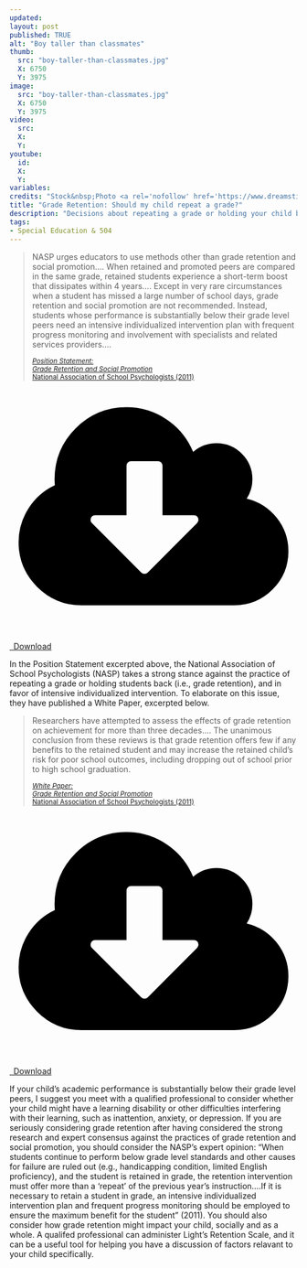 ```yaml
---
updated:
layout: post
published: TRUE
alt: "Boy taller than classmates"
thumb:
  src: "boy-taller-than-classmates.jpg"
  X: 6750
  Y: 3975
image:
  src: "boy-taller-than-classmates.jpg"
  X: 6750
  Y: 3975
video:
  src: 
  X: 
  Y: 
youtube:
  id:
  X:
  Y:
variables:
credits: "Stock&nbsp;Photo <a rel='nofollow' href='https://www.dreamstime.com/royalty-free-stock-photos-primary-school-children-cutting-out-shapes-image15539128' target='_blank'>&copy;</a>&nbsp;Monkey Business Images Ltd"
title: "Grade Retention: Should my child repeat a grade?"
description: "Decisions about repeating a grade or holding your child back should be made considering the research leading experts to caution against grade retention."
tags:
- Special Education & 504
---
```

<blockquote><div>
<p>NASP urges educators to use methods other than grade retention and social promotion&hellip;. When retained and promoted peers are compared in the same grade, retained students experience a short-term boost that dissipates within 4 years&hellip;. Except in very rare circumstances when a student has missed a large number of school days, grade retention and social promotion are not recommended. Instead, students whose performance is substantially below their grade level peers need an intensive individualized intervention plan with frequent progress monitoring and involvement with specialists and related services providers&hellip;.</p>
<div class="citation"><small><a rel="nofollow" href="https://www.nasponline.org/research-and-policy/professional-positions/position-statements" title="NASP Position Statements" target="_blank"><cite>Position&nbsp;Statement:<br>Grade&nbsp;Retention and&nbsp;Social&nbsp;Promotion</cite><br>National&nbsp;Association of&nbsp;School&nbsp;Psychologists&nbsp;(2011)</a></small></div>
</div></blockquote>
<div class="float right book">
	<amp-img alt="NASP Position Statement on Grade Retention and Social Promotion (2011)" width="320" height="446" src="{{site.cache}}/books/NASP-Position-Statement-on-Grade-Retention-and-Social-Promotion-2011.jpg" sizes="8.625rem"></amp-img>
	<div>
		<a class="download product" rel="nofollow" href="https://cdavidmaxey.com/NASP-Position-Statement-on-Grade-Retention-and-Social-Promotion-2011.pdf" target="_blank"><span><svg xmlns="http://www.w3.org/2000/svg" viewBox="0 0 2048 1792"><path d="M1344 928q0-14-9-23t-23-9h-224v-352q0-13-9.5-22.5t-22.5-9.5h-192q-13 0-22.5 9.5t-9.5 22.5v352h-224q-13 0-22.5 9.5t-9.5 22.5q0 14 9 23l352 352q9 9 23 9t23-9l351-351q10-12 10-24zm640 224q0 159-112.5 271.5t-271.5 112.5h-1088q-185 0-316.5-131.5t-131.5-316.5q0-130 70-240t188-165q-2-30-2-43 0-212 150-362t362-150q156 0 285.5 87t188.5 231q71-62 166-62 106 0 181 75t75 181q0 76-41 138 130 31 213.5 135.5t83.5 238.5z"/></svg>&ensp;Download</span></a>
	</div>
</div>
<p>In the Position Statement excerpted above, the National Association of School Psychologists (NASP) takes a strong stance against the practice of repeating a grade or holding students back (i.e., grade retention), and in favor of intensive individualized intervention. To elaborate on this issue, they have published a White Paper, excerpted below.</p>
<blockquote><div>
<p>Researchers have attempted to assess the effects of grade retention on achievement for more than three decades&hellip;. The unanimous conclusion from these reviews is that grade retention offers few if any benefits to the retained student and may increase the retained child’s risk for poor school outcomes, including dropping out of school prior to high school graduation.</p>
<div class="citation"><small><a rel="nofollow" href="https://www.nasponline.org/research-and-policy/professional-positions/white-papers" title="NASP White Papers" target="_blank"><cite>White&nbsp;Paper:<br>Grade&nbsp;Retention and&nbsp;Social&nbsp;Promotion</cite><br>National&nbsp;Association of&nbsp;School&nbsp;Psychologists&nbsp;(2011)</a></small></div>
</div></blockquote>
<div class="float right book">
	<amp-img alt="NASP White Paper on Grade Retention and Social Promotion (2011)" width="320" height="458" src="{{site.cache}}/books/NASP-White-Paper-on-Grade-Retention-and-Social-Promotion-2011.jpg" sizes="8.625rem"></amp-img>
	<div>
		<a class="download product" rel="nofollow" href="https://cdavidmaxey.com/NASP-White-Paper-on-Grade-Retention-and-Social-Promotion-2011.pdf" target="_blank"><span><svg xmlns="http://www.w3.org/2000/svg" viewBox="0 0 2048 1792"><path d="M1344 928q0-14-9-23t-23-9h-224v-352q0-13-9.5-22.5t-22.5-9.5h-192q-13 0-22.5 9.5t-9.5 22.5v352h-224q-13 0-22.5 9.5t-9.5 22.5q0 14 9 23l352 352q9 9 23 9t23-9l351-351q10-12 10-24zm640 224q0 159-112.5 271.5t-271.5 112.5h-1088q-185 0-316.5-131.5t-131.5-316.5q0-130 70-240t188-165q-2-30-2-43 0-212 150-362t362-150q156 0 285.5 87t188.5 231q71-62 166-62 106 0 181 75t75 181q0 76-41 138 130 31 213.5 135.5t83.5 238.5z"/></svg>&ensp;Download</span></a>
	</div>
</div>
<p>If your child’s academic performance is substantially below their grade level peers, I suggest you meet with a qualified professional to consider whether your child might have a learning disability or other difficulties interfering with their learning, such as inattention, anxiety, or depression. If you are seriously considering grade retention after having considered the strong research and expert consensus against the practices of grade retention and social promotion, you should consider the NASP’s expert opinion: “When students continue to perform below grade level standards and other causes for failure are ruled out (e.g., handicapping condition, limited English proficiency), and the student is retained in grade, the retention intervention must offer more than a ‘repeat’ of the previous year’s instruction.&hellip;If it is necessary to retain a student in grade, an intensive individualized intervention plan and frequent progress monitoring should be employed to ensure the maximum benefit for the student” (2011). You should also consider how grade retention might impact your child, socially and as a whole. A qualifed professional can administer Light’s Retention Scale, and it can be a useful tool for helping you have a discussion of factors relavant to your child specifically.</p>